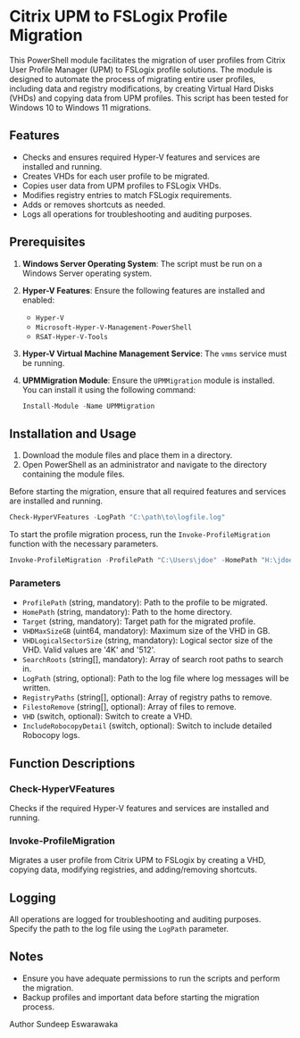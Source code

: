 # Citrix UPM to FSLogix Profile Migration

This PowerShell module facilitates the migration of user profiles from Citrix User Profile Manager (UPM) to FSLogix profile solutions. The module is designed to automate the process of migrating entire user profiles, including data and registry modifications, by creating Virtual Hard Disks (VHDs) and copying data from UPM profiles. This script has been tested for Windows 10 to Windows 11 migrations.

## Features

- Checks and ensures required Hyper-V features and services are installed and running.
- Creates VHDs for each user profile to be migrated.
- Copies user data from UPM profiles to FSLogix VHDs.
- Modifies registry entries to match FSLogix requirements.
- Adds or removes shortcuts as needed.
- Logs all operations for troubleshooting and auditing purposes.

## Prerequisites

1. **Windows Server Operating System**: The script must be run on a Windows Server operating system.
2. **Hyper-V Features**: Ensure the following features are installed and enabled:
   - `Hyper-V`
   - `Microsoft-Hyper-V-Management-PowerShell`
   - `RSAT-Hyper-V-Tools`
3. **Hyper-V Virtual Machine Management Service**: The `vmms` service must be running.
4. **UPMMigration Module**: Ensure the `UPMMigration` module is installed. You can install it using the following command:

   ```powershell
   Install-Module -Name UPMMigration


## Installation and Usage

1. Download the module files and place them in a directory.
2. Open PowerShell as an administrator and navigate to the directory containing the module files.

Before starting the migration, ensure that all required features and services are installed and running.

```powershell
Check-HyperVFeatures -LogPath "C:\path\to\logfile.log"
```

To start the profile migration process, run the `Invoke-ProfileMigration` function with the necessary parameters.

```powershell
Invoke-ProfileMigration -ProfilePath "C:\Users\jdoe" -HomePath "H:\jdoe" -Target "E:\MigratedProfiles\jdoe.vhd" -VHDMaxSizeGB 100 -VHDLogicalSectorSize "4K" -SearchRoots @("GC://dc=test,dc=LOCAL", "GC://dc=testing,dc=LOCAL") -LogPath "C:\Logs\migration.log"
```

### Parameters

- `ProfilePath` (string, mandatory): Path to the profile to be migrated.
- `HomePath` (string, mandatory): Path to the home directory.
- `Target` (string, mandatory): Target path for the migrated profile.
- `VHDMaxSizeGB` (uint64, mandatory): Maximum size of the VHD in GB.
- `VHDLogicalSectorSize` (string, mandatory): Logical sector size of the VHD. Valid values are '4K' and '512'.
- `SearchRoots` (string[], mandatory): Array of search root paths to search in.
- `LogPath` (string, optional): Path to the log file where log messages will be written.
- `RegistryPaths` (string[], optional): Array of registry paths to remove.
- `FilestoRemove` (string[], optional): Array of files to remove.
- `VHD` (switch, optional): Switch to create a VHD.
- `IncludeRobocopyDetail` (switch, optional): Switch to include detailed Robocopy logs.

## Function Descriptions

### Check-HyperVFeatures

Checks if the required Hyper-V features and services are installed and running.

### Invoke-ProfileMigration

Migrates a user profile from Citrix UPM to FSLogix by creating a VHD, copying data, modifying registries, and adding/removing shortcuts.

## Logging

All operations are logged for troubleshooting and auditing purposes. Specify the path to the log file using the `LogPath` parameter.

## Notes

- Ensure you have adequate permissions to run the scripts and perform the migration.
- Backup profiles and important data before starting the migration process.

Author
Sundeep Eswarawaka
